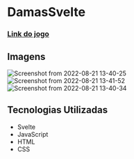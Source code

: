 # DamasSvelte

### <a href="https://damas-svelte-nasc1mento.netlify.app/">Link do jogo</a>

## Imagens

![Screenshot from 2022-08-21 13-40-25](https://user-images.githubusercontent.com/88512599/185801985-9a6aae82-2bfa-4959-aaf0-0403f18d1b5d.png)
![Screenshot from 2022-08-21 13-41-52](https://user-images.githubusercontent.com/88512599/185801989-c1d2469a-ded8-43b5-a210-55e2aa336627.png)
![Screenshot from 2022-08-21 13-40-34](https://user-images.githubusercontent.com/88512599/185801994-32a1e19d-07c7-4bab-bab0-770a1b6928c2.png)


## Tecnologias Utilizadas



- Svelte
- JavaScript 
- HTML
- CSS




